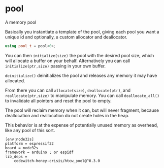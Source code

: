 # pool

A memory pool

Basically you instantiate a template of the pool, giving each pool you want a unique id and optionally, a custom allocator and deallocator.

```cpp
using pool_t = pool<0>;
```

You can then `initialize(size)` the pool with the desired pool size, which will allocate a buffer on your behalf.
Alternatively you can call `initialize(ptr,size)` passing in your own buffer.

`deinitialize()` deinitializes the pool and releases any memory it may have allocated.

From there you can call `allocate(size)`, `deallocate(ptr)`, and `reallocate(ptr,size)` to manipulate memory.
You can call `deallocate_all()` to invalidate all pointers and reset the pool to empty.

The pool will reclaim memory when it can, but will never fragment, because deallocation and reallocation do not create holes in the heap.

This behavior is at the expense of potentially unused memory as overhead, like any pool of this sort.

```
[env:node32s]
platform = espressif32
board = node32s
framework = arduino ; or espidf
lib_deps = 
	codewitch-honey-crisis/htcw_pool@^0.3.0
```